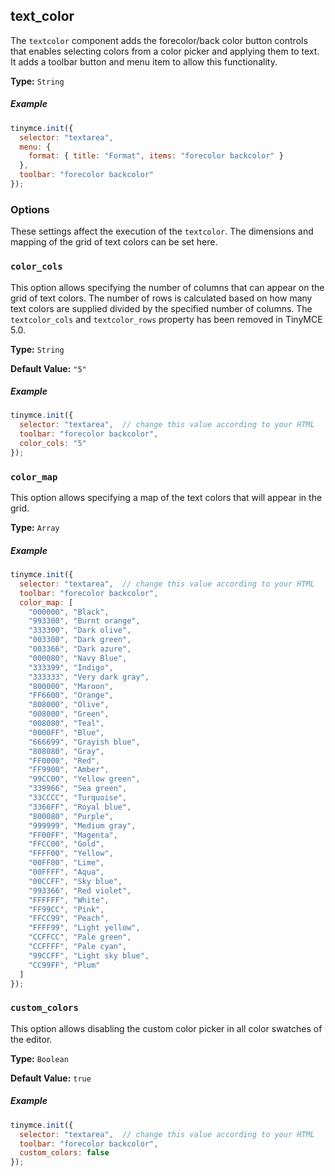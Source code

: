 ## text_color

The `textcolor` component adds the forecolor/back color button controls that enables selecting colors from a color picker and applying them to text. It adds a toolbar button and menu item to allow this functionality.

**Type:** `String`

##### Example

```js
tinymce.init({
  selector: "textarea",
  menu: {
    format: { title: "Format", items: "forecolor backcolor" }
  },
  toolbar: "forecolor backcolor"
});
```

### Options

These settings affect the execution of the `textcolor`. The dimensions and mapping of the grid of text colors can be set here.

### `color_cols`

This option allows specifying the number of columns that can appear on the grid of text colors. The number of rows is calculated based on how many text colors are supplied divided by the specified number of columns.  The `textcolor_cols` and `textcolor_rows` property has been removed in TinyMCE 5.0.

**Type:** `String`

**Default Value:** `"5"`

##### Example

```js
tinymce.init({
  selector: "textarea",  // change this value according to your HTML
  toolbar: "forecolor backcolor",
  color_cols: "5"
});
```
### `color_map`

This option allows specifying a map of the text colors that will appear in the grid.

**Type:** `Array`

##### Example

```js
tinymce.init({
  selector: "textarea",  // change this value according to your HTML
  toolbar: "forecolor backcolor",
  color_map: [
    "000000", "Black",
    "993300", "Burnt orange",
    "333300", "Dark olive",
    "003300", "Dark green",
    "003366", "Dark azure",
    "000080", "Navy Blue",
    "333399", "Indigo",
    "333333", "Very dark gray",
    "800000", "Maroon",
    "FF6600", "Orange",
    "808000", "Olive",
    "008000", "Green",
    "008080", "Teal",
    "0000FF", "Blue",
    "666699", "Grayish blue",
    "808080", "Gray",
    "FF0000", "Red",
    "FF9900", "Amber",
    "99CC00", "Yellow green",
    "339966", "Sea green",
    "33CCCC", "Turquoise",
    "3366FF", "Royal blue",
    "800080", "Purple",
    "999999", "Medium gray",
    "FF00FF", "Magenta",
    "FFCC00", "Gold",
    "FFFF00", "Yellow",
    "00FF00", "Lime",
    "00FFFF", "Aqua",
    "00CCFF", "Sky blue",
    "993366", "Red violet",
    "FFFFFF", "White",
    "FF99CC", "Pink",
    "FFCC99", "Peach",
    "FFFF99", "Light yellow",
    "CCFFCC", "Pale green",
    "CCFFFF", "Pale cyan",
    "99CCFF", "Light sky blue",
    "CC99FF", "Plum"
  ]
});
```
### `custom_colors`

This option allows disabling the custom color picker in all color swatches of the editor.

**Type:** `Boolean`

**Default Value:** `true`

##### Example

```js
tinymce.init({
  selector: "textarea",  // change this value according to your HTML
  toolbar: "forecolor backcolor",
  custom_colors: false
});
```
